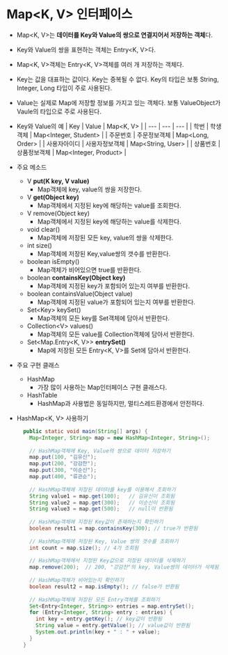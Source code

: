 # Map<K, V> 인터페이스
- Map<K, V>는 **데이터를 Key와 Value의 쌍으로 연결지어서 저장하는 객체**다.
- Key와 Value의 쌍을 표현하는 객체는 Entry<K, V>다.
- Map<K, V>객체는 Entry<K, V>객체를 여러 개 저장하는 객체다.
- Key는 값을 대표하는 값이다. Key는 중복될 수 없다. Key의 타입은 보통 String, Integer, Long 타입이 주로 사용된다.
- Value는 실제로 Map에 저장할 정보를 가지고 있는 객체다. 보통 ValueObject가 Vaule의 타입으로 주로 사용된다.
- Key와 Value의 예
  | Key | Value | Map<K, V> |
  | --- | --- | --- |
  | 학번 | 학생객체 | Map<Integer, Student> |
  | 주문번호 | 주문정보객체 | Map<Long, Order> |
  | 사용자아이디 | 사용자정보객체 | Map<String, User> |
  | 상품번호 | 상품정보객체 | Map<Integer, Product> |
  
- 주요 메소드
  + V **put(K key, V value)**
    * Map객체에 key, value의 쌍을 저장한다.
  + V **get(Object key)**
    * Map객체에서 지정된 key에 해당하는 value를 조회한다.
  + V remove(Object key)
    * Map객체에서 지정된 key에 해당하는 value를 삭제한다.
  + void clear()
    * Map객체에 저장된 모든 key, value의 쌍을 삭제한다.
  + int size()
    * Map객체에 저장된 Key,value쌍의 갯수를 반환한다.
  + boolean	isEmpty()
    * Map객체가 비어있으면 true를 반환한다.
  + boolean	**containsKey(Object key)**
    * Map객체에 지정된 key가 포함되어 있는지 여부를 반환한다.
  + boolean	containsValue(Object value)
    * Map객체에 지정된 value가 포함되어 있는지 여부를 반환한다.
  + Set&lt;Key&gt; keySet()
    * Map객체의 모든 key를 Set객체에 담아서 반환한다.
  + Collection&lt;V&gt;	values()
    * Map객체의 모든 value를 Collection객체에 담아서 반환한다.
  + Set&lt;Map.Entry&lt;K, V&gt;&gt; **entrySet()**
    * Map에 저장된 모든 Entry<K, V>를 Set에 담아서 반환한다.
- 주요 구현 클래스
  + HashMap
    * 가장 많이 사용하는 Map인터페이스 구현 클래스다.
  + HashTable
    * HashMap과 사용법은 동일하지만, 멀티스레드환경에서 안전하다.
- HashMap<K, V> 사용하기
  ```java
    public static void main(String[] args) {
      Map<Integer, String> map = new HashMap<Integer, String>();
      
      // HashMap객체에 Key, Value의 쌍으로 데이터 저장하기
      map.put(100, "김유신");
      map.put(200, "강감찬");
      map.put(300, "이순신");
      map.put(400, "류관순");
      
      // HashMap객체에 저장된 데이터를 key를 이용해서 조회하기
      String value1 = map.get(100);   // 김유신이 조회됨
      String value2 = map.get(300);   // 이순신이 조회됨
      String value3 = map.get(500);   // null이 반환됨
      
      // HashMap객체에 지정된 Key값이 존재하는지 확인하기
      boolean result1 = map.containsKey(300); // true가 반환됨
      
      // HashMap객체에 저장된 Key, Value 쌍의 갯수를 조회하기
      int count = map.size(); // 4가 조회됨
      
      // HashMap객체에서 지정된 Key값으로 저장된 데이터를 삭제하기
      map.remove(200);  // 200, "강감찬"의 key, Value쌍의 데이터가 삭제됨
      
      // HashMap객체가 비어있는지 확인하기
      boolean result2 = map.isEmpty(); // false가 반환됨
      
      // HashMap객체에 저장된 모든 Entry객체를 조회하기
      Set<Entry<Integer, String>> entries = map.entrySet();
      for (Entry<Integer, String> entry : entries) {
        int key = entry.getKey(); // key값이 반환됨
        String value = entry.getValue(); // value값이 반환됨
        System.out.println(key + " : " + value);
      }
    }
  ```





	
















	
